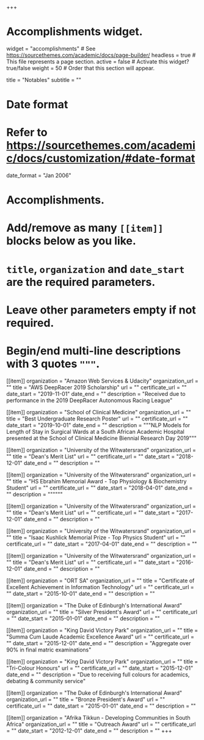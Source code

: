 +++
# Accomplishments widget.
widget = "accomplishments"  # See https://sourcethemes.com/academic/docs/page-builder/
headless = true  # This file represents a page section.
active = false  # Activate this widget? true/false
weight = 50  # Order that this section will appear.

title = "Notables"
subtitle = ""

# Date format
#   Refer to https://sourcethemes.com/academic/docs/customization/#date-format
date_format = "Jan 2006"

# Accomplishments.
#   Add/remove as many `[[item]]` blocks below as you like.
#   `title`, `organization` and `date_start` are the required parameters.
#   Leave other parameters empty if not required.
#   Begin/end multi-line descriptions with 3 quotes `"""`.

[[item]]
  organization = "Amazon Web Services & Udacity"
  organization_url = ""
  title = "AWS DeepRacer 2019 Scholarship"
  url = ""
  certificate_url = ""
  date_start = "2019-11-01"
  date_end = ""
  description = "Received due to performance in the 2019 DeepRacer Autonomous Racing League"

[[item]]
  organization = "School of Clinical Medicine"
  organization_url = ""
  title = "Best Undergraduate Research Poster"
  url = ""
  certificate_url = ""
  date_start = "2019-10-01"
  date_end = ""
  description = """NLP Models for Length of Stay in Surgical Wards at a South African Academic Hospital presented at the School of Clinical Medicine Biennial Research Day 2019"""
  
[[item]]
  organization = "University of the Witwatersrand"
  organization_url = ""
  title = "Dean's Merit List"
  url = ""
  certificate_url = ""
  date_start = "2018-12-01"
  date_end = ""
  description = ""
  
[[item]]
  organization = "University of the Witwatersrand"
  organization_url = ""
  title = "HS Ebrahim Memorial Award - Top Physiology & Biochemistry Student"
  url = ""
  certificate_url = ""
  date_start = "2018-04-01"
  date_end = ""
  description = """"""

[[item]]
  organization = "University of the Witwatersrand"
  organization_url = ""
  title = "Dean's Merit List"
  url = ""
  certificate_url = ""
  date_start = "2017-12-01"
  date_end = ""
  description = ""
  
[[item]]
  organization = "University of the Witwatersrand"
  organization_url = ""
  title = "Isaac Kushlick Memorial Prize - Top Physics Student"
  url = ""
  certificate_url = ""
  date_start = "2017-04-01"
  date_end = ""
  description = ""
  
[[item]]
  organization = "University of the Witwatersrand"
  organization_url = ""
  title = "Dean's Merit List"
  url = ""
  certificate_url = ""
  date_start = "2016-12-01"
  date_end = ""
  description = ""
  
[[item]]
  organization = "ORT SA"
  organization_url = ""
  title = "Certificate of Excellent Achievement in Information Technology"
  url = ""
  certificate_url = ""
  date_start = "2015-10-01"
  date_end = ""
  description = ""
  
[[item]]
  organization = "The Duke of Edinburgh's International Award"
  organization_url = ""
  title = "Silver President's Award"
  url = ""
  certificate_url = ""
  date_start = "2015-01-01"
  date_end = ""
  description = ""

[[item]]
  organization = "King David Victory Park"
  organization_url = ""
  title = "Summa Cum Laude Academic Excellence Award"
  url = ""
  certificate_url = ""
  date_start = "2015-12-01"
  date_end = ""
  description = "Aggregate over 90% in final matric examinations"
  
[[item]]
  organization = "King David Victory Park"
  organization_url = ""
  title = "Tri-Colour Honours"
  url = ""
  certificate_url = ""
  date_start = "2015-12-01"
  date_end = ""
  description = "Due to receiving full colours for academics, debating & community service"  
  
[[item]]
  organization = "The Duke of Edinburgh's International Award"
  organization_url = ""
  title = "Bronze President's Award"
  url = ""
  certificate_url = ""
  date_start = "2015-01-01"
  date_end = ""
  description = ""
  
[[item]]
  organization = "Afrika Tikkun - Developing Communities in South Africa"
  organization_url = ""
  title = "Outreach Award"
  url = ""
  certificate_url = ""
  date_start = "2012-12-01"
  date_end = ""
  description = ""
+++
